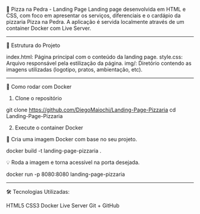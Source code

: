 🍕 Pizza na Pedra - Landing Page
Landing page desenvolvida em HTML e CSS, com foco em apresentar os serviços, diferenciais e o cardápio da pizzaria Pizza na Pedra. A aplicação é servida localmente através de um container Docker com Live Server.

-----------------------------------------------------------------------------------------------------------

📁 Estrutura do Projeto

index.html: Página principal com o conteúdo da landing page.
style.css: Arquivo responsável pela estilização da página.
img/: Diretório contendo as imagens utilizadas (logotipo, pratos, ambientação, etc).

-----------------------------------------------------------------------------------------------------------

🐳 Como rodar com Docker
1. Clone o repositório

git clone https://github.com/DiegoMaiochi/Landing-Page-Pizzaria
cd Landing-Page-Pizzaria

2. Execute o container Docker

🔧 Cria uma imagem Docker com base no seu projeto.

docker build -t landing-page-pizzaria .


💡 Roda a imagem e torna acessível na porta desejada.

docker run -p 8080:8080 landing-page-pizzaria


-----------------------------------------------------------------------------------------------------------

🛠️ Tecnologias Utilizadas:

HTML5
CSS3
Docker
Live Server
Git + GitHub
